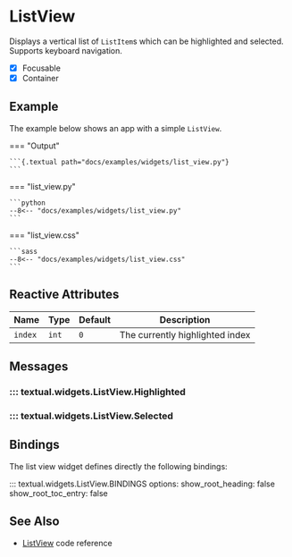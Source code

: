 # ListView

Displays a vertical list of `ListItem`s which can be highlighted and selected.
Supports keyboard navigation.

- [x] Focusable
- [x] Container

## Example

The example below shows an app with a simple `ListView`.

=== "Output"

    ```{.textual path="docs/examples/widgets/list_view.py"}
    ```

=== "list_view.py"

    ```python
    --8<-- "docs/examples/widgets/list_view.py"
    ```

=== "list_view.css"

    ```sass
    --8<-- "docs/examples/widgets/list_view.css"
    ```

## Reactive Attributes

| Name    | Type  | Default | Description                     |
| ------- | ----- | ------- | ------------------------------- |
| `index` | `int` | `0`     | The currently highlighted index |

## Messages

### ::: textual.widgets.ListView.Highlighted

### ::: textual.widgets.ListView.Selected

## Bindings

The list view widget defines directly the following bindings:

::: textual.widgets.ListView.BINDINGS
    options:
      show_root_heading: false
      show_root_toc_entry: false

## See Also

* [ListView](../api/list_view.md) code reference
